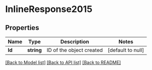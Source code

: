 # InlineResponse2015

## Properties
Name | Type | Description | Notes
------------ | ------------- | ------------- | -------------
**Id** | **string** | ID of the object created | [default to null]

[[Back to Model list]](../README.md#documentation-for-models) [[Back to API list]](../README.md#documentation-for-api-endpoints) [[Back to README]](../README.md)


